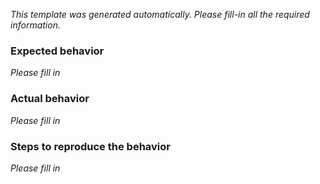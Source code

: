 _This template was generated automatically. Please fill-in all the required information._

### Expected behavior

_Please fill in_

### Actual behavior

_Please fill in_

### Steps to reproduce the behavior

_Please fill in_